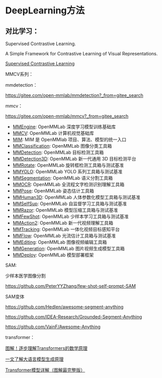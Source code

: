 # DeepLearning方法

## 对比学习：

 Supervised Contrastive Learning.

 A Simple Framework for Contrastive Learning of Visual Representations.

[Supervised Contrastive Learning](https://github.com/HobbitLong/SupContrast/tree/master#supcontrast-supervised-contrastive-learning)



MMCV系列：

mmdetection：

https://gitee.com/open-mmlab/mmdetection?_from=gitee_search

mmcv：

https://gitee.com/open-mmlab/mmcv?_from=gitee_search

- [MMEngine](https://gitee.com/link?target=https%3A%2F%2Fgithub.com%2Fopen-mmlab%2Fmmengine): OpenMMLab 深度学习模型训练基础库
- [MMCV](https://gitee.com/link?target=https%3A%2F%2Fgithub.com%2Fopen-mmlab%2Fmmcv): OpenMMLab 计算机视觉基础库
- [MIM](https://gitee.com/link?target=https%3A%2F%2Fgithub.com%2Fopen-mmlab%2Fmim): MIM 是 OpenMMlab 项目、算法、模型的统一入口
- [MMClassification](https://gitee.com/link?target=https%3A%2F%2Fgithub.com%2Fopen-mmlab%2Fmmclassification): OpenMMLab 图像分类工具箱
- [MMDetection](https://gitee.com/link?target=https%3A%2F%2Fgithub.com%2Fopen-mmlab%2Fmmdetection): OpenMMLab 目标检测工具箱
- [MMDetection3D](https://gitee.com/link?target=https%3A%2F%2Fgithub.com%2Fopen-mmlab%2Fmmdetection3d): OpenMMLab 新一代通用 3D 目标检测平台
- [MMRotate](https://gitee.com/link?target=https%3A%2F%2Fgithub.com%2Fopen-mmlab%2Fmmrotate): OpenMMLab 旋转框检测工具箱与测试基准
- [MMYOLO](https://gitee.com/link?target=https%3A%2F%2Fgithub.com%2Fopen-mmlab%2Fmmyolo): OpenMMLab YOLO 系列工具箱与测试基准
- [MMSegmentation](https://gitee.com/link?target=https%3A%2F%2Fgithub.com%2Fopen-mmlab%2Fmmsegmentation): OpenMMLab 语义分割工具箱
- [MMOCR](https://gitee.com/link?target=https%3A%2F%2Fgithub.com%2Fopen-mmlab%2Fmmocr): OpenMMLab 全流程文字检测识别理解工具箱
- [MMPose](https://gitee.com/link?target=https%3A%2F%2Fgithub.com%2Fopen-mmlab%2Fmmpose): OpenMMLab 姿态估计工具箱
- [MMHuman3D](https://gitee.com/link?target=https%3A%2F%2Fgithub.com%2Fopen-mmlab%2Fmmhuman3d): OpenMMLab 人体参数化模型工具箱与测试基准
- [MMSelfSup](https://gitee.com/link?target=https%3A%2F%2Fgithub.com%2Fopen-mmlab%2Fmmselfsup): OpenMMLab 自监督学习工具箱与测试基准
- [MMRazor](https://gitee.com/link?target=https%3A%2F%2Fgithub.com%2Fopen-mmlab%2Fmmrazor): OpenMMLab 模型压缩工具箱与测试基准
- [MMFewShot](https://gitee.com/link?target=https%3A%2F%2Fgithub.com%2Fopen-mmlab%2Fmmfewshot): OpenMMLab 少样本学习工具箱与测试基准
- [MMAction2](https://gitee.com/link?target=https%3A%2F%2Fgithub.com%2Fopen-mmlab%2Fmmaction2): OpenMMLab 新一代视频理解工具箱
- [MMTracking](https://gitee.com/link?target=https%3A%2F%2Fgithub.com%2Fopen-mmlab%2Fmmtracking): OpenMMLab 一体化视频目标感知平台
- [MMFlow](https://gitee.com/link?target=https%3A%2F%2Fgithub.com%2Fopen-mmlab%2Fmmflow): OpenMMLab 光流估计工具箱与测试基准
- [MMEditing](https://gitee.com/link?target=https%3A%2F%2Fgithub.com%2Fopen-mmlab%2Fmmediting): OpenMMLab 图像视频编辑工具箱
- [MMGeneration](https://gitee.com/link?target=https%3A%2F%2Fgithub.com%2Fopen-mmlab%2Fmmgeneration): OpenMMLab 图片视频生成模型工具箱
- [MMDeploy](https://gitee.com/link?target=https%3A%2F%2Fgithub.com%2Fopen-mmlab%2Fmmdeploy): OpenMMLab 模型部署框架



SAM:

少样本医学图像分割

https://github.com/PeterYYZhang/few-shot-self-prompt-SAM

SAM变体

https://github.com/Hedlen/awesome-segment-anything

https://github.com/IDEA-Research/Grounded-Segment-Anything

https://github.com/VainF/Awesome-Anything



transformer：

[图解！逐步理解Transformers的数学原理](https://mp.weixin.qq.com/s/b9YHoCOp5Pu5kfyeTdoBxw)

[一文了解大语言模型生成原理](https://mp.weixin.qq.com/s/Szh-9qrUEYdJohKKaL4eLQ)

[Transformer模型详解（图解最完整版）](https://zhuanlan.zhihu.com/p/338817680)